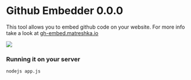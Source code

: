 # Github Embedder 0.0.0

This tool allows you to embed github code on your website. For more info take a look at [gh-embed.matreshka.io](http://gh-embed.matreshka.io)

![](http://i.imgur.com/APSrkC6.png)

### Running it on your server
```
nodejs app.js
```


